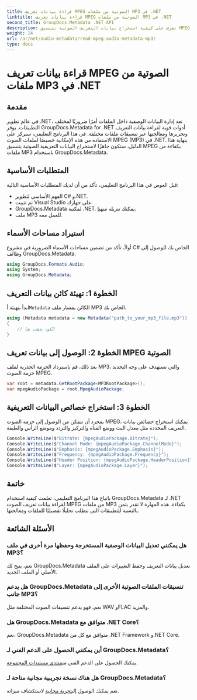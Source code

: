 ```yaml
---
title: قراءة بيانات تعريف MPEG الصوتية من ملفات MP3 في .NET
linktitle: قراءة بيانات تعريف MPEG الصوتية من ملفات MP3 في .NET
second_title: GroupDocs.Metadata .NET API
description: تعرف على كيفية استخراج بيانات التعريف الصوتية بتنسيق MPEG من ملفات MP3 في .NET باستخدام GroupDocs.Metadata. تعزيز قدرات تحليل الملفات الخاصة بك.
weight: 14
url: /ar/net/audio-metadata/read-mpeg-audio-metadata-mp3/
type: docs
---
```

# قراءة بيانات تعريف MPEG الصوتية من ملفات MP3 في .NET

## مقدمة
في عالم تطوير .NET، تعد إدارة البيانات الوصفية داخل الملفات أمرًا ضروريًا لمختلف التطبيقات. يوفر GroupDocs.Metadata for .NET أدوات قوية لقراءة بيانات التعريف وتحريرها ومعالجتها عبر تنسيقات ملفات مختلفة. في هذا البرنامج التعليمي، سنركز على الاستفادة من هذه الإمكانية خصيصًا لملفات الصوت MPEG (MP3) في .NET. بنهاية هذا الدليل، ستكون جاهزًا لاستخراج البيانات التعريفية الصوتية بتنسيق MPEG بكفاءة من ملفات MP3 باستخدام GroupDocs.Metadata.
## المتطلبات الأساسية
قبل الغوص في هذا البرنامج التعليمي، تأكد من أن لديك المتطلبات الأساسية التالية:
- الفهم الأساسي لتطوير C# و.NET.
- تم تثبيت Visual Studio على جهازك.
-  GroupDocs.Metadata لمكتبة .NET. يمكنك تنزيله من[هنا](https://releases.groupdocs.com/metadata/net/).
- ملف MP3 للعمل معه.
## استيراد مساحات الأسماء
أولاً، تأكد من تضمين مساحات الأسماء الضرورية في مشروع C# الخاص بك للوصول إلى وظائف GroupDocs.Metadata.
```csharp
using GroupDocs.Formats.Audio;
using System;
using GroupDocs.Metadata;
```
## الخطوة 1: تهيئة كائن بيانات التعريف
 ابدأ بتهيئة أ`Metadata` الكائن بمسار ملف MP3 الخاص بك.
```csharp
using (Metadata metadata = new Metadata("path_to_your_mp3_file.mp3"))
{
    // الكود يذهب هنا
}
```
## الخطوة 2: الوصول إلى بيانات تعريف MPEG الصوتية
بعد ذلك، قم باسترداد الحزمة الجذرية لملف MP3، والتي تستهدف على وجه التحديد حزمة الصوت MPEG.
```csharp
var root = metadata.GetRootPackage<MP3RootPackage>();
var mpegAudioPackage = root.MpegAudioPackage;
```
## الخطوة 3: استخراج خصائص البيانات التعريفية
بمجرد أن تتمكن من الوصول إلى حزمة الصوت MPEG، يمكنك استخراج خصائص بيانات التعريف المحددة مثل معدل البت ووضع القناة والتركيز والتردد وموضع الرأس والطبقة.
```csharp
Console.WriteLine($"Bitrate: {mpegAudioPackage.Bitrate}");
Console.WriteLine($"Channel Mode: {mpegAudioPackage.ChannelMode}");
Console.WriteLine($"Emphasis: {mpegAudioPackage.Emphasis}");
Console.WriteLine($"Frequency: {mpegAudioPackage.Frequency}");
Console.WriteLine($"Header Position: {mpegAudioPackage.HeaderPosition}");
Console.WriteLine($"Layer: {mpegAudioPackage.Layer}");
```
## خاتمة
باتباع هذا البرنامج التعليمي، تعلمت كيفية استخدام GroupDocs.Metadata لـ .NET لقراءة بيانات تعريف الصوت MPEG من ملفات MP3 بكفاءة. هذه المهارة لا تقدر بثمن بالنسبة للتطبيقات التي تتطلب تحليلًا تفصيليًا للملفات ومعالجتها.

## الأسئلة الشائعة
### هل يمكنني تعديل البيانات الوصفية المستخرجة وحفظها مرة أخرى في ملف MP3؟
نعم، يتيح لك GroupDocs.Metadata تعديل بيانات التعريف وحفظ التغييرات على الملف الأصلي أو الملف الجديد.
### هل يدعم GroupDocs.Metadata تنسيقات الملفات الصوتية الأخرى إلى جانب MP3؟
نعم، فهو يدعم تنسيقات الصوت المختلفة مثل WAV وFLAC والمزيد.
### هل GroupDocs.Metadata متوافق مع .NET Core؟
نعم، GroupDocs.Metadata متوافق مع كل من .NET Framework و.NET Core.
### أين يمكنني الحصول على الدعم الفني لـ GroupDocs.Metadata؟
 يمكنك الحصول على الدعم الفني من[منتدى مستندات المجموعة](https://forum.groupdocs.com/c/metadata/14).
### هل هناك نسخة تجريبية مجانية متاحة لـ GroupDocs.Metadata؟
 نعم يمكنك الوصول إلى[تجربة مجانية](https://releases.groupdocs.com/) لاستكشاف ميزاته.